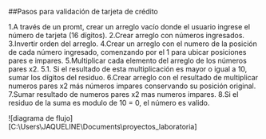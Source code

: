 ##Pasos para validación de tarjeta de crédito

1.A través de un promt, crear un arreglo vacío donde el usuario
  ingrese el número de tarjeta (16 dígitos).
2.Crear arreglo con números ingresados.
3.Invertir orden del arreglo.
4.Crear un arreglo con el numero de la posición de cada número ingresado,
  comenzando por el 1 para ubicar posiciones pares e impares.
5.Multiplicar cada elemento del arreglo de los números pares x2.
  5.1. Si el resultado de esta multiplicación es mayor o igual a 10, sumar
    los dígitos del residuo.
6.Crear arreglo con el resultado de multiplicar numeros pares x2 más números
  impares conservando su posición original.
7.Sumar resultado de numeros pares x2 mas numeros impares.
8.Si el residuo de la suma es modulo de 10 = 0, el número es valido.

![diagrama de flujo] [C:\Users\JAQUELINE\Documents\proyectos_laboratoria]
